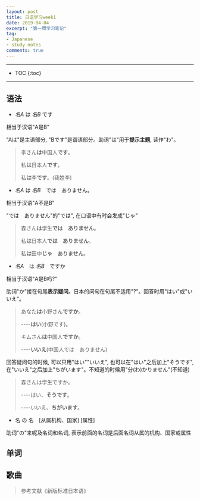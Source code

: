 ```yaml
---
layout: post
title: 日语学习week1
date: 2019-04-04
excerpt: "第一周学习笔记"
tag:
- Japanese
- study notes
comments: true
---
```


---

* TOC
{:toc}

---

## 语法

* *名A* は *名B* です

相当于汉语"A是B"

"Aは"是主语部分, "Bです"是谓语部分。助词"は"用于**提示主题**, 读作"わ"。


> 李さん**は**中国人**です**。
>
> 私**は**日本人**です**。
>
> 私**は**李**です**。(我姓李)

* *名A* は *名B*　では　ありません。

相当于汉语"A不是B"

"では　ありません"的"では", 在口语中有时会发成"じゃ"


> 森さん**は**学生**では　ありません**。
>
> 私**は**日本人**では　ありません**。
>
> 私**は**田中**じゃ　ありません**。

* *名A*　は *名B*　ですか

相当于汉语"A是B吗?"

助词"か"接在句尾**表示疑问**。日本的问句在句尾不适用"?"。回答时用"はい"或"いいえ"。


> あなた**は**小野さん**ですか**。
>
> ----**はい**(小野です)。
>
> キムさん**は**中国人**ですか**。
>
> ----**いいえ**(中国人では　ありません)

回答疑问句的时候, 可以只用"はい""いいえ", 也可以在"はい"之后加上"そうです", 在"いいえ"之后加上"ちがいます"。不知道的时候用"分(わ)かりません"(不知道)

> 森さんは学生ですか。
>
> ----はい、**そうです**。
>
> ----いいえ、**ちがいます**。

* 名 の 名　[从属机构、国家] [属性]

助词"の"来呢及名词和名词, 表示前面的名词是后面名词从属的机构、国家或属性

## 单词

## 歌曲

> 参考文献《新版标准日本语》